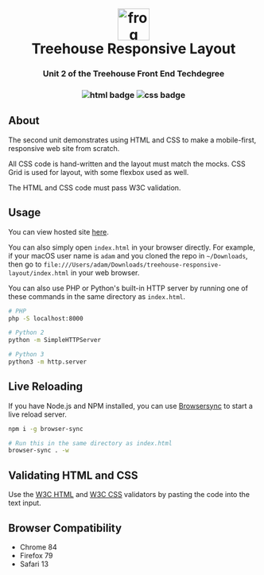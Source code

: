 <h1 align="center">
  <img src="https://github.githubassets.com/images/icons/emoji/unicode/1f438.png" alt="frog emoji" width="64">
  <br />
  Treehouse Responsive Layout
</h1>

<h3 align="center">Unit 2 of the Treehouse Front End Techdegree</h3>

<h3 align="center">
  <img src="https://img.shields.io/badge/-html-e34f26?logo=html5&logoColor=fff" alt="html badge" />
  <img src="https://img.shields.io/badge/-css-1572b6?logo=css3&logoColor=fff" alt="css badge" />
</h3>

## About

The second unit demonstrates using HTML and CSS to make a mobile-first, responsive web site from
scratch.

All CSS code is hand-written and the layout must match the mocks. CSS Grid is used for layout, with
some flexbox used as well.

The HTML and CSS code must pass W3C validation.

## Usage

You can view hosted site [here](https://adamelliotfields.github.io/treehouse-responsive-layout/index.html).

You can also simply open `index.html` in your browser directly. For example, if your macOS user name
is `adam` and you cloned the repo in `~/Downloads`, then go to
`file:///Users/adam/Downloads/treehouse-responsive-layout/index.html` in your web browser.

You can also use PHP or Python's built-in HTTP server by running one of these commands in the same
directory as `index.html`.

```bash
# PHP
php -S localhost:8000

# Python 2
python -m SimpleHTTPServer

# Python 3
python3 -m http.server
```

## Live Reloading

If you have Node.js and NPM installed, you can use [Browsersync](https://browsersync.io) to start a
live reload server.

```bash
npm i -g browser-sync

# Run this in the same directory as index.html
browser-sync . -w
```

## Validating HTML and CSS

Use the [W3C HTML](https://validator.w3.org/#validate_by_input) and
[W3C CSS](https://jigsaw.w3.org/css-validator/#validate_by_input) validators by pasting the code
into the text input.

## Browser Compatibility

- Chrome 84
- Firefox 79
- Safari 13
